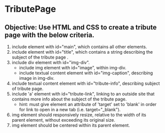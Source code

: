 # TributePage

Objective: 
Use HTML and CSS to create a tribute page with the below criteria.
------------------------------------------------------------------------------------
1.  include element with id="main", which contains all other elements.
2.  include element with id="title", which contains a string describing the subject of the tribute page .
3.  include  div element with id="img-div".
     - include img element with id="image", within img-div.
     - include textual content element with id="img-caption", 
        describing image in img-div.
6.  include textual content element with id="tribute-info", describing subject of tribute page.
7.  include 'a' element with id="tribute-link", linking to an outside site that contains more info about the subject of the tribute page. 
     - hint: must give element an attribute of 'target' set to 'blank' in 
        order for link to open in a new tab (i.e. target="_blank").
8. img element should responsively resize, relative to the width of its parent element, without exceeding its original size.
9. img element should be centered within its parent element.